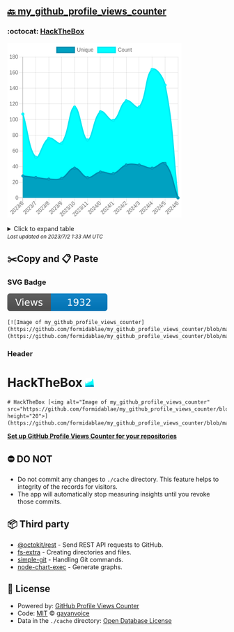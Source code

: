 ## [🔙 my_github_profile_views_counter](https://github.com/formidablae/my_github_profile_views_counter)

### :octocat: [HackTheBox](https://github.com/formidablae/HackTheBox)
![Image of my_github_profile_views_counter](https://github.com/formidablae/my_github_profile_views_counter/blob/master/graph/419892184/large/year.png)

<details>
	<summary>Click to expand table</summary>
	<h2>:calendar: Year Page Views Table</h2>
<table>
	<tr>
		<th>
			Last Updated
		</th>
		<th>
			Unique
		</th>
		<th>
			Count
		</th>
	</tr>
	<tr>
		<td>
			<code>2023/7/1</code>
		</td>
		<td>
			<code>0</code>
		</td>
		<td>
			<code>0</code>
		</td>
	</tr>
	<tr>
		<td>
			<code>2023/6/1</code>
		</td>
		<td>
			<code>44</code>
		</td>
		<td>
			<code>144</code>
		</td>
	</tr>
	<tr>
		<td>
			<code>2023/5/1</code>
		</td>
		<td>
			<code>38</code>
		</td>
		<td>
			<code>164</code>
		</td>
	</tr>
	<tr>
		<td>
			<code>2023/4/1</code>
		</td>
		<td>
			<code>42</code>
		</td>
		<td>
			<code>116</code>
		</td>
	</tr>
	<tr>
		<td>
			<code>2023/3/1</code>
		</td>
		<td>
			<code>42</code>
		</td>
		<td>
			<code>124</code>
		</td>
	</tr>
	<tr>
		<td>
			<code>2023/2/1</code>
		</td>
		<td>
			<code>31</code>
		</td>
		<td>
			<code>99</code>
		</td>
	</tr>
	<tr>
		<td>
			<code>2023/1/1</code>
		</td>
		<td>
			<code>33</code>
		</td>
		<td>
			<code>110</code>
		</td>
	</tr>
	<tr>
		<td>
			<code>2022/12/1</code>
		</td>
		<td>
			<code>26</code>
		</td>
		<td>
			<code>74</code>
		</td>
	</tr>
	<tr>
		<td>
			<code>2022/11/1</code>
		</td>
		<td>
			<code>38</code>
		</td>
		<td>
			<code>116</code>
		</td>
	</tr>
	<tr>
		<td>
			<code>2022/10/1</code>
		</td>
		<td>
			<code>25</code>
		</td>
		<td>
			<code>70</code>
		</td>
	</tr>
	<tr>
		<td>
			<code>2022/9/1</code>
		</td>
		<td>
			<code>24</code>
		</td>
		<td>
			<code>76</code>
		</td>
	</tr>
	<tr>
		<td>
			<code>2022/8/1</code>
		</td>
		<td>
			<code>26</code>
		</td>
		<td>
			<code>52</code>
		</td>
	</tr>
	<tr>
		<td>
			<code>2022/7/1</code>
		</td>
		<td>
			<code>28</code>
		</td>
		<td>
			<code>107</code>
		</td>
	</tr>
</table>

</details>
<small><i>Last updated on 2023/7/2 1:33 AM UTC</i></small>

## ✂️Copy and 📋 Paste
### SVG Badge
[![Image of my_github_profile_views_counter](https://github.com/formidablae/my_github_profile_views_counter/blob/master/svg/419892184/badge.svg)](https://github.com/formidablae/my_github_profile_views_counter/blob/master/readme/419892184/week.md)
```readme
[![Image of my_github_profile_views_counter](https://github.com/formidablae/my_github_profile_views_counter/blob/master/svg/419892184/badge.svg)](https://github.com/formidablae/my_github_profile_views_counter/blob/master/readme/419892184/week.md)
```
### Header
# HackTheBox [<img alt="Image of my_github_profile_views_counter" src="https://github.com/formidablae/my_github_profile_views_counter/blob/master/graph/419892184/small/year.png" height="20">](https://github.com/formidablae/my_github_profile_views_counter/blob/master/readme/419892184/year.md)
```readme
# HackTheBox [<img alt="Image of my_github_profile_views_counter" src="https://github.com/formidablae/my_github_profile_views_counter/blob/master/graph/419892184/small/year.png" height="20">](https://github.com/formidablae/my_github_profile_views_counter/blob/master/readme/419892184/year.md)
```
[**Set up GitHub Profile Views Counter for your repositories**](https://github.com/gayanvoice/github-profile-views-counter)
## ⛔ DO NOT
- Do not commit any changes to `./cache` directory. This feature helps to integrity of the records for visitors.
- The app will automatically stop measuring insights until you revoke those commits.
## 📦 Third party

- [@octokit/rest](https://www.npmjs.com/package/@octokit/rest) - Send REST API requests to GitHub.
- [fs-extra](https://www.npmjs.com/package/fs-extra) - Creating directories and files.
- [simple-git](https://www.npmjs.com/package/simple-git) - Handling Git commands.
- [node-chart-exec](https://www.npmjs.com/package/node-chart-exec) - Generate graphs.
## 📄 License
- Powered by: [GitHub Profile Views Counter](https://github.com/gayanvoice/github-profile-views-counter)
- Code: [MIT](./LICENSE) © [gayanvoice](https://github.com/gayanvoice/github-profile-views-counter)
- Data in the `./cache` directory: [Open Database License](https://opendatacommons.org/licenses/odbl/1-0/)